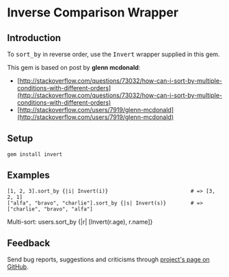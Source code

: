 
Inverse Comparison Wrapper
==========================

Introduction
------------

To <tt>sort_by</tt> in reverse order, use the <tt>Invert</tt> wrapper supplied in this gem.

This gem is based on post by **glenn mcdonald**:

* [http://stackoverflow.com/questions/73032/how-can-i-sort-by-multiple-conditions-with-different-orders](http://stackoverflow.com/questions/73032/how-can-i-sort-by-multiple-conditions-with-different-orders)
* [http://stackoverflow.com/users/7919/glenn-mcdonald](http://stackoverflow.com/users/7919/glenn-mcdonald)


Setup
-----

    gem install invert


Examples
--------

    [1, 2, 3].sort_by {|i| Invert(i)}                           # => [3, 2, 1]
    ["alfa", "bravo", "charlie"].sort_by {|s| Invert(s)}        # => ["charlie", "bravo", "alfa"]

Multi-sort:
    users.sort_by {|r| [Invert(r.age), r.name]}


Feedback
--------

Send bug reports, suggestions and criticisms through [project's page on GitHub](http://github.com/dadooda/invert).
